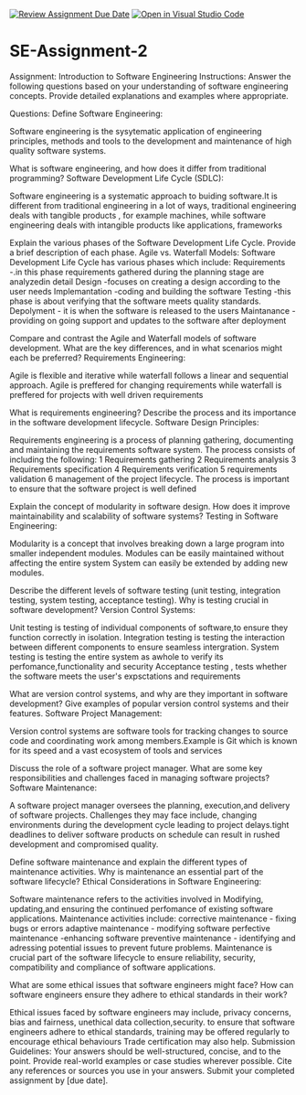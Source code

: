 [![Review Assignment Due Date](https://classroom.github.com/assets/deadline-readme-button-24ddc0f5d75046c5622901739e7c5dd533143b0c8e959d652212380cedb1ea36.svg)](https://classroom.github.com/a/-ucQIGTc)
[![Open in Visual Studio Code](https://classroom.github.com/assets/open-in-vscode-718a45dd9cf7e7f842a935f5ebbe5719a5e09af4491e668f4dbf3b35d5cca122.svg)](https://classroom.github.com/online_ide?assignment_repo_id=15213336&assignment_repo_type=AssignmentRepo)
# SE-Assignment-2
Assignment: Introduction to Software Engineering
Instructions:
Answer the following questions based on your understanding of software engineering concepts. Provide detailed explanations and examples where appropriate.

Questions:
Define Software Engineering:

Software engineering is the sysytematic application of engineering principles, methods and tools to the development and maintenance of high quality software systems.

What is software engineering, and how does it differ from traditional programming?
Software Development Life Cycle (SDLC):

Software engineering is a systematic approach to buiding software.It is different from traditional engineering in a lot of ways, traditional engineering deals with tangible products , for example machines, while software engineering deals with intangible products like applications, frameworks

Explain the various phases of the Software Development Life Cycle. Provide a brief description of each phase.
Agile vs. Waterfall Models:
Software Development Life Cycle has various phases which include:
 Requirements -.in this phase requirements gathered during the planning stage are analyzedin detail
 Design -focuses on creating a design according to the user needs
 Implemantation -coding and building the software
 Testing -this phase is about verifying that the software meets quality standards.
 Depolyment - it is when the software is released to the users
 Maintanance - providing on going support and updates to the software after deployment

Compare and contrast the Agile and Waterfall models of software development. What are the key differences, and in what scenarios might each be preferred?
Requirements Engineering: 

Agile is flexible and iterative while waterfall follows a linear and sequential approach. Agile is preffered for changing requirements while waterfall is preffered for projects with well driven requirements

What is requirements engineering? Describe the process and its importance in the software development lifecycle.
Software Design Principles:

Requirements engineering is a process of planning gathering, documenting and maintaining the requirements software system.
The process consists of including the following:
1 Requirements gathering 
2 Requirements analysis
3 Requirements specification
4 Requirements verification
5 requirements validation
6 management of the project lifecycle.
The process is important to ensure that the software project is well defined 

Explain the concept of modularity in software design. How does it improve maintainability and scalability of software systems?
Testing in Software Engineering:

Modularity is a concept that involves breaking down a large program into smaller independent modules.
Modules can be easily maintained without affecting the entire system
System can easily be extended by adding new modules.

Describe the different levels of software testing (unit testing, integration testing, system testing, acceptance testing). Why is testing crucial in software development?
Version Control Systems: 

Unit testing is testing of individual components of software,to ensure they function correctly in isolation.
Integration testing is testing the interaction between different components to ensure seamless intergration.
System testing is testing the entire system as awhole to verify its perfomance,functionality and security
Acceptance testing , tests whether the software meets the user's expsctations and requirements

What are version control systems, and why are they important in software development? Give examples of popular version control systems and their features.
Software Project Management:

Version control systems are software tools for tracking changes to source code and coordinating work among members.Example is Git which is known for its speed and a vast ecosystem of tools and services

Discuss the role of a software project manager. What are some key responsibilities and challenges faced in managing software projects?
Software Maintenance:

A software project manager oversees the planning, execution,and delivery of software projects. Challenges they may face include, changing environments during the development cycle leading to project delays.tight deadlines to deliver software products on schedule can result in rushed development and compromised quality.

Define software maintenance and explain the different types of maintenance activities. Why is maintenance an essential part of the software lifecycle?
Ethical Considerations in Software Engineering:

Software maintenance refers to the activities involved in Modifying, updating,and ensuring the continued perfomance of existing software applications.
Maintenance activities include:
  corrective maintenance - fixing bugs or errors
  adaptive maintenance - modifying software 
  perfective maintenance -enhancing software 
  preventive maintenance - identifying and adressing potential issues to prevent future problems.
Maintenance is crucial part of the software lifecycle to ensure reliability, security, compatibility and compliance of software applications.

What are some ethical issues that software engineers might face? How can software engineers ensure they adhere to ethical standards in their work? 
 
 Ethical issues faced by software engineers may include, privacy concerns, bias and fairness, unethical data collection,security.
 to ensure that software engineers adhere to ethical standards, training may be offered regularly to encourage ethical behaviours
 Trade certification may also help.
Submission Guidelines:
Your answers should be well-structured, concise, and to the point.
Provide real-world examples or case studies wherever possible.
Cite any references or sources you use in your answers.
Submit your completed assignment by [due date].
